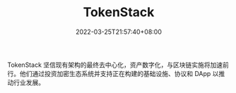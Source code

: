 ﻿---
weight: 
title: "TokenStack"
description: "TokenStack 坚信现有架构的最终去中心化，资产数字化，与区块链实施将加速前行"
date: 2022-03-25T21:57:40+08:00
lastmod: 2022-03-25T16:45:40+08:00
draft: false
authors: ["Metabd"]
featuredImage: "tokenstack.png"
link: ""
tags: ["投资机构","TokenStack"]
categories: ["navigation"]
navigation: ["投资机构"]
lightgallery: true
toc: true
pinned: false
recommend: false
recommend1: false
---
TokenStack 坚信现有架构的最终去中心化，资产数字化，与区块链实施将加速前行。他们通过投资加密生态系统并支持正在构建的基础设施、协议和 DApp 以推动行业发展。
